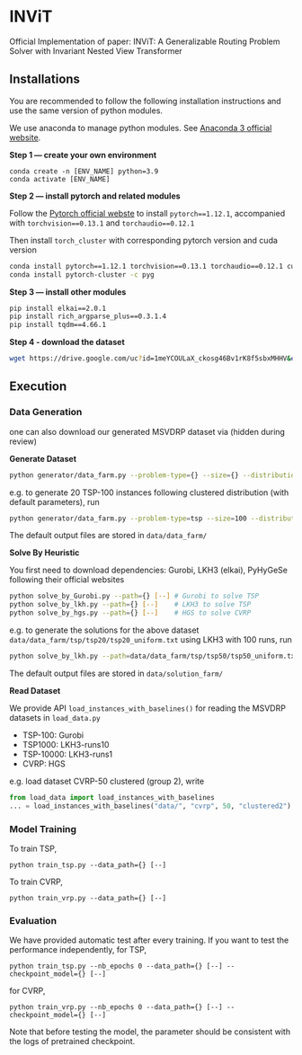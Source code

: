 # INViT
Official Implementation of paper: INViT: A Generalizable Routing Problem Solver with Invariant Nested View Transformer

## Installations

You are recommended to follow the following installation instructions and use the same version of python modules.

We use anaconda to manage python modules. See [Anaconda 3 official website](https://www.anaconda.com/download/).

**Step 1 — create your own environment**

```
conda create -n [ENV_NAME] python=3.9
conda activate [ENV_NAME]
```

**Step 2 — install pytorch and related modules**

Follow the [Pytorch official webste](https://pytorch.org/get-started/previous-versions/) to install `pytorch==1.12.1`, accompanied with `torchvision==0.13.1` and `torchaudio==0.12.1`

Then install `torch_cluster` with corresponding pytorch version and cuda version

```bash
conda install pytorch==1.12.1 torchvision==0.13.1 torchaudio==0.12.1 cudatoolkit=11.3 -c pytorch
conda install pytorch-cluster -c pyg
```

**Step 3 — install other modules**

```bash
pip install elkai==2.0.1
pip install rich_argparse_plus==0.3.1.4
pip install tqdm==4.66.1
```

**Step 4 - download the dataset**
```bash
wget https://drive.google.com/uc?id=1meYCOULaX_ckosg46Bv1rK8f5sbxMHHV&export=download
```


## Execution

### Data Generation

one can also download our generated MSVDRP dataset via (hidden during review)

**Generate Dataset**

```bash
python generator/data_farm.py --problem-type={} --size={} --distribution={} --num={} [--]
```

e.g. to generate 20 TSP-100 instances following clustered distribution (with default parameters), run

```bash
python generator/data_farm.py --problem-type=tsp --size=100 --distribution=clustered --num=20
```

The default output files are stored in `data/data_farm/`

**Solve By Heuristic**

You first need to download dependencies: Gurobi, LKH3 (elkai), PyHyGeSe following their official websites

```bash
python solve_by_Gurobi.py --path={} [--] # Gurobi to solve TSP
python solve_by_lkh.py --path={} [--]    # LKH3 to solve TSP
python solve_by_hgs.py --path={} [--]    # HGS to solve CVRP
```

e.g. to generate the solutions for the above dataset `data/data_farm/tsp/tsp20/tsp20_uniform.txt` using LKH3 with 100 runs, run

```bash
python solve_by_lkh.py --path=data/data_farm/tsp/tsp50/tsp50_uniform.txt --runs=100
```

The default output files are stored in `data/solution_farm/`

**Read Dataset**

We provide API `load_instances_with_baselines()` for reading the MSVDRP datasets in `load_data.py`

- TSP-100: Gurobi
- TSP1000: LKH3-runs10
- TSP-10000: LKH3-runs1
- CVRP: HGS

e.g. load dataset CVRP-50 clustered (group 2), write

```python
from load_data import load_instances_with_baselines
... = load_instances_with_baselines("data/", "cvrp", 50, "clustered2")
```

### Model Training

To train TSP,

```
python train_tsp.py --data_path={} [--]
```

To train CVRP,

```
python train_vrp.py --data_path={} [--]
```

### Evaluation

We have provided automatic test after every training. If you want to test the performance independently, for TSP,

```
python train_tsp.py --nb_epochs 0 --data_path={} [--] --checkpoint_model={} [--] 
```

for CVRP,

```
python train_vrp.py --nb_epochs 0 --data_path={} [--] --checkpoint_model={} [--] 
```

Note that before testing the model, the parameter should be consistent with the logs of pretrained checkpoint.

